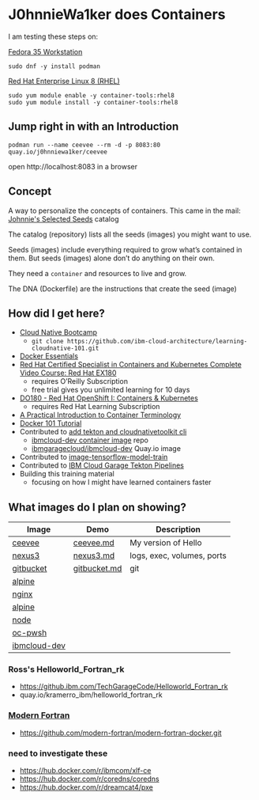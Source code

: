 # J0hnnieWa1ker does Containers
I am testing these steps on:

[Fedora 35 Workstation](https://getfedora.org/en/workstation/)
```
sudo dnf -y install podman
```

[Red Hat Enterprise Linux 8 (RHEL)](https://developers.redhat.com/rhel8)
```
sudo yum module enable -y container-tools:rhel8
sudo yum module install -y container-tools:rhel8
```
## Jump right in with an Introduction
```
podman run --name ceevee --rm -d -p 8083:80 quay.io/j0hnniewa1ker/ceevee
```
open http://localhost:8083 in a browser
## Concept

A way to personalize the concepts of containers. This came in the mail: [Johnnie's Selected Seeds](https://www.johnnyseeds.com/on/demandware.static/-/Library-Sites-JSSSharedLibrary/default/dw293a81b5/assets/information/2022-digital-master-catalog.pdf) catalog

The catalog (repository) lists all the seeds (images) you might want to use.

Seeds (images) include everything required to grow what’s contained in them. But seeds (images) alone don’t do anything on their own.

They need a `container` and resources to live and grow.

The DNA (Dockerfile) are the instructions that create the seed (image)

## How did I get here?
- [Cloud Native Bootcamp](https://cloudnative101.dev)
  - `git clone https://github.com/ibm-cloud-architecture/learning-cloudnative-101.git`
- [Docker Essentials](https://cognitiveclass.ai/courses/docker-essentials/)
- [Red Hat Certified Specialist in Containers and Kubernetes Complete Video Course: Red Hat EX180](https://www.oreilly.com/videos/red-hat-certified/9780137442058/)
  - requires O’Reilly Subscription
  - free trial gives you unlimited learning for 10 days
- [DO180 - Red Hat OpenShift I: Containers & Kubernetes](https://rol.redhat.com/rol/app/)
  - requires Red Hat Learning Subscription
- [A Practical Introduction to Container Terminology](https://developers.redhat.com/blog/2018/02/22/container-terminology-practical-introduction)
- [Docker 101 Tutorial](https://www.docker.com/101-tutorial)
- Contributed to [add tekton and cloudnativetoolkit cli](https://github.com/cloud-native-toolkit/image-ibmcloud-dev/issues/9)
  - [ibmcloud-dev container image](https://github.com/cloud-native-toolkit/image-ibmcloud-dev) repo
  - [ibmgaragecloud/ibmcloud-dev](https://quay.io/repository/ibmgaragecloud/ibmcloud-dev) Quay.io image
- Contributed to [image-tensorflow-model-train](https://github.com/client-engineering-devops/image-tensorflow-model-train)
- Contributed to [IBM Cloud Garage Tekton Pipelines](https://github.com/client-engineering-devops/ibm-garage-tekton-tasks/tree/model-pipeline)
- Building this training material
  - focusing on how I might have learned containers faster 

## What images do I plan on showing?
Image | Demo | Description
----- | ----- | ----- 
[ceevee](https://quay.io/repository/j0hnniewa1ker/ceevee) | [ceevee.md](ceevee.md) | My version of Hello
[nexus3](https://hub.docker.com/r/sonatype/nexus3) | [nexus3.md](nexus3.md) | logs, exec, volumes, ports
[gitbucket](https://hub.docker.com/r/gitbucket/gitbucket) | [gitbucket.md](gitbucket.md) | git
[alpine](https://hub.docker.com/_/alpine) |
[nginx](https://hub.docker.com/_/nginx) |
[alpine](https://hub.docker.com/_/alpine) |
[node](https://hub.docker.com/_/node) |
[oc-pwsh](https://quay.io/repository/j0hnniewa1ker/oc-pwsh) |
[ibmcloud-dev](https://quay.io/repository/ibmgaragecloud/ibmcloud-dev) |

### Ross's Helloworld_Fortran_rk
- https://github.ibm.com/TechGarageCode/Helloworld_Fortran_rk
- quay.io/kramerro_ibm/helloworld_fortran_rk

### [Modern Fortran](https://learning.oreilly.com/library/view/modern-fortran/9781617295287/)
- https://github.com/modern-fortran/modern-fortran-docker.git


### need to investigate these
- https://hub.docker.com/r/ibmcom/xlf-ce
- https://hub.docker.com/r/coredns/coredns
- https://hub.docker.com/r/dreamcat4/pxe

